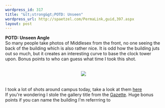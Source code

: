 ```yaml
--- 
wordpress_id: 317
title: "&lt;strong&gt;POTD: Unseen"
wordpress_url: http://spaetzel.com/PermaLink,guid,397.aspx
layout: post
---
```

<strong>POTD: Unseen Angle</strong>
        <br />
        So many people take photos of Middlesex from the front, no one seeing the back of
        the building which is also rather nice. It is odd how the building juts out so much,
        but it creates an interesting curve to base the clock tower upon. Bonus points to
        who can guess what time I took this shot.<br />
        <br />
        <center><a href="http://www.redune.com/photos/Edited/Unseen Angle_l.jpg"><img src="/spaetzel/photos/Edited/Unseen Angle_m.jpg" border= 0></a>
        </center>
        <br />
        <br />
        I took a lot of shots around campus today, take a look at them <a href="http://www.redune.com/gallery/gallery.aspx?gallery=2004_02_04 - The Ents">here</a>
        <br />
        If you're wondering I stole the gallery title from the <a href="http://www.gazette.uwo.ca/">Gazette</a>.
        Huge bonus points if you can name the building I'm referrring to<img width="0" height="0" src="http://spaetzel.com/aggbug.ashx?id=397" />
